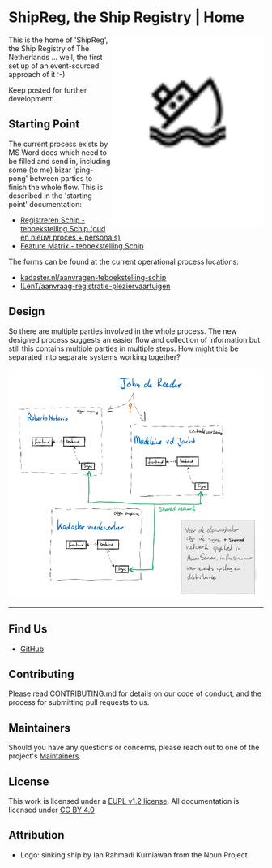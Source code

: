 # ShipReg, the Ship Registry | Home

<img src="docs/img/noun_sinking_ship_2463514.svg" width="300" align="right">

This is the home of 'ShipReg', the Ship Registry of The Netherlands ... well, the first set up of an event-sourced approach of it :-)

Keep posted for further development!

## Starting Point

The current process exists by MS Word docs which need to be filled and send in, including some (to me) bizar 'ping-pong' between parties to finish the whole flow. This is described in the 'starting point' documentation:

- [Registreren Schip - teboekstelling Schip (oud en nieuw proces + persona's)](docs/InformatieInnovationFriday-RegistrerenSchip-teboekstellingSchip.pdf)
- [Feature Matrix - teboekstelling Schip](docs/FeatureMatrixModelTeboekstellingSchip.xlsx)

The forms can be found at the current operational process locations:

- [kadaster.nl/aanvragen-teboekstelling-schip](https://www.kadaster.nl/aanvragen-teboekstelling-schip)
- [ILenT/aanvraag-registratie-pleziervaartuigen](https://www.ilent.nl/onderwerpen/pleziervaart/documenten/formulieren/2016/10/24/formulier-aanvraag-registratie-pleziervaartuigen)

## Design

So there are multiple parties involved in the whole process. The new designed process suggests an easier flow and collection of information but still this contains multiple parties in multiple steps. How might this be separated into separate systems working together?

![ShipReg Architecture](docs/img/shipreg-architecture-v01.png)

---

## Find Us

* [GitHub](https://github.com/marcvanandel/ShipReg-home)

## Contributing

Please read [CONTRIBUTING.md](CONTRIBUTING.md) for details on our code of conduct, and the process for submitting pull requests to us.

## Maintainers <a name="maintainers"></a>

Should you have any questions or concerns, please reach out to one of the project's [Maintainers](./MAINTAINERS.md).

## License

This work is licensed under a [EUPL v1.2 license](./LICENSE.md). All documentation is licensed under [CC BY 4.0](https://creativecommons.org/licenses/by/4.0/)

## Attribution

* Logo: sinking ship by Ian Rahmadi Kurniawan from the Noun Project
